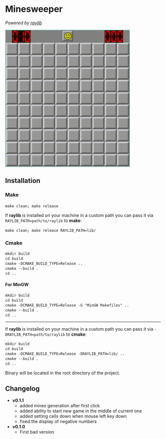 # Minesweeper

_Powered by [raylib](https://github.com/raysan5/raylib)_

![demo](./demos/demo1.gif "demo")

## Installation

### Make

`make clean; make release`

If **raylib** is installed on your machine in a custom path you can pass
it via `RAYLIB_PATH=path/to/raylib` to **make**:

`make clean; make release RAYLIB_PATH=lib/`

### Cmake

```
mkdir build
cd build
cmake -DCMAKE_BUILD_TYPE=Release ..
cmake --build .
cd ..
```

#### For MinGW

```
mkdir build
cd build
cmake -DCMAKE_BUILD_TYPE=Release -G "MinGW Makefiles" ..
cmake --build .
cd ..
```

---

If **raylib** is installed on your machine in a custom path you can pass
it via `-DRAYLIB_PATH=path/to/raylib` to **cmake**:

```
mkdir build
cd build
cmake -DCMAKE_BUILD_TYPE=Release -DRAYLIB_PATH=lib/ ..
cmake --build .
cd ..
```

Binary will be located in the root directory of the project.


## Changelog

- **v0.1.1**
    - added mines generation after first click
    - added ability to start new game in the middle of current one
    - added setting cells down when mouse left key down
    - fixed the display of negative numbers
- **v0.1.0**
    - First bad version
